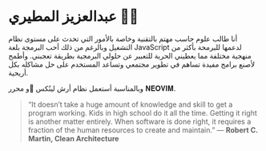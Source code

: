
# عبدالعزيز المطيري 👨‍💻

أنا طالب علوم حاسب مهتم بالتقنية وخاصة بالأمور التي تحدث على مستوى نظام التشغيل
وبالرغم من ذلك أحب البرمجة بلغة JavaScript لدعمها للبرمحة بأكثر من منهجية مختلفة
مما يعطيني الحرية للتعبير عن حلولي البرمجية بطريقة تعجبني. وأطمح لأصنع برامج
مفيدة تساهم في تطوير مجتمعي وتساعد المستخدم على حل مشاكله بكل أريحية.

وبالمناسبة أستعمل نظام أرش لينُكس 🐧و محرر 𝐍𝐄𝐎𝐕𝐈𝐌.

>  “It doesn’t take a huge amount of knowledge and skill to get a program
>  working. Kids in high school do it all the time. Getting it right is another
>  matter entirely. When software is done right, it requires a fraction of the
>  human resources to create and maintain.” ― **Robert C. Martin, Clean
>  Architecture**

